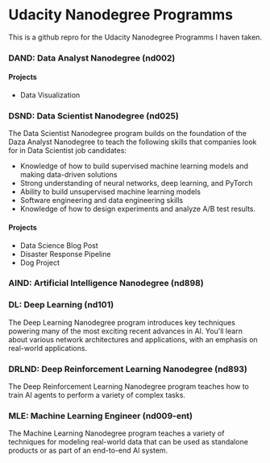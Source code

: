 # Udacity Nanodegree Programms

This is a github repro for the Udacity Nanodegree Programms I haven taken.

### DAND: Data Analyst Nanodegree (nd002)

#### Projects
- Data Visualization

### DSND: Data Scientist Nanodegree (nd025)
The Data Scientist Nanodegree program builds on the foundation of the Daza Analyst Nanodegree to teach the following skills that companies look for in Data Scientist job candidates:
* Knowledge of how to build supervised machine learning models and making data-driven solutions
* Strong understanding of neural networks, deep learning, and PyTorch
* Ability to build unsupervised machine learning models
* Software engineering and data engineering skills
* Knowledge of how to design experiments and analyze A/B test results.

#### Projects
- Data Science Blog Post
- Disaster Response Pipeline
- Dog Project

### AIND: Artificial Intelligence Nanodegree (nd898)

### DL: Deep Learning (nd101)
The Deep Learning Nanodegree program introduces key techniques powering many of the most exciting recent advances in AI. You'll learn about various network architectures and applications, with an emphasis on real-world applications.

### DRLND: Deep Reinforcement Learning Nanodegree (nd893)
The Deep Reinforcement Learning Nanodegree program teaches how to train AI agents to perform a variety of complex tasks.

### MLE: Machine Learning Engineer (nd009-ent)
The Machine Learning Nanodegree program teaches a variety of techniques for modeling real-world data that can be used as standalone products or as part of an end-to-end AI system.
